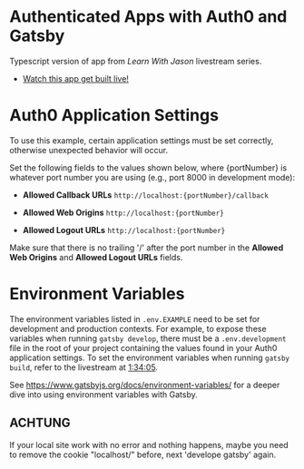 # Authenticated Apps with Auth0 and Gatsby

Typescript version of app from _Learn With Jason_ livestream series.

- [Watch this app get built live!](https://www.youtube.com/watch?v=j-vuF2PYHmU&index=2&list=PLz8Iz-Fnk_eTpvd49Sa77NiF8Uqq5Iykx) 

# Auth0 Application Settings

To use this example, certain application settings must
be set correctly, otherwise unexpected behavior will occur.

Set the following fields to the values shown below, where {portNumber} is whatever port number you are using (e.g., port 8000 in development mode):

- **Allowed Callback URLs**
  `http://localhost:{portNumber}/callback`

- **Allowed Web Origins**
  `http://localhost:{portNumber}`

- **Allowed Logout URLs**
  `http://localhost:{portNumber}`

Make sure that there is no trailing '/' after the port number in the **Allowed Web Origins** and **Allowed Logout URLs** fields.

# Environment Variables

The environment variables listed in `.env.EXAMPLE` need to be set for development and production contexts. For example, to expose these variables when running `gatsby develop`, there must be a `.env.development` file in the root of your project containing the values found in your Auth0 application settings. To set the environment variables when running `gatsby build`, refer to the livestream at [1:34:05](https://youtu.be/j-vuF2PYHmU?t=5645).

See https://www.gatsbyjs.org/docs/environment-variables/ for a deeper dive into using environment variables with Gatsby.


## ACHTUNG

If your local site work with no error and nothing happens,
maybe you need to remove the cookie "localhost/" before, next 'develope gatsby' again.
